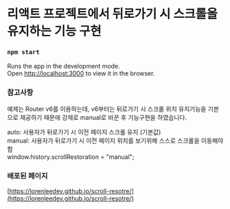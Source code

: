 # 리액트 프로젝트에서 뒤로가기 시 스크롤을 유지하는 기능 구현

### `npm start`

Runs the app in the development mode.\
Open [http://localhost:3000](http://localhost:3000) to view it in the browser.

### 참고사항
예제는 Router v6를 이용하는데, v6부터는 뒤로가기 시 스크롤 위치 유지기능을 기본으로 제공하기 때문에 강제로 manual로 바꾼 후 기능구현을 하였습니다.

auto: 사용자가 뒤로가기 시 이전 페이지 스크롤 유지 (기본값)  
manual: 사용자가 뒤로가기 시 이전 페이지 위치를 보기위해 스스로 스크롤을 이동해야함  
window.history.scrollRestoration = "manual"; 


### 배포된 페이지
[https://lorenleedev.github.io/scroll-resotre/](https://lorenleedev.github.io/scroll-resotre/)

